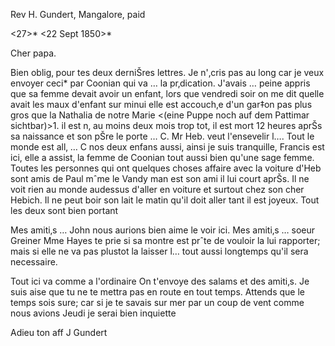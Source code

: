 Rev H. Gundert, Mangalore, paid

<27>* <22 Sept 1850>*

Cher papa.

Bien oblig‚ pour tes deux derniŠres lettres. Je n'‚cris pas au long car je veux envoyer ceci* par Coonian qui va … la pr‚dication. J'avais … peine appris que sa femme devait avoir un enfant, lors que vendredi soir on me dit quelle avait les maux d'enfant sur minui elle est accouch‚e d'un gar‡on pas plus gros que la Nathalia de notre Marie <(eine Puppe noch auf dem Pattimar sichtbar)>1. il est n‚ au moins deux mois trop tot, il est mort 12 heures aprŠs sa naissance et son pŠre le porte … C. Mr Heb. veut l'ensevelir l…. Tout le monde est all‚ … C nos deux enfans aussi, ainsi je suis tranquille, Francis est ici, elle a assist‚ la femme de Coonian tout aussi bien qu'une sage femme. Toutes les personnes qui ont quelques choses affaire avec la voiture d'Heb sont amis de Paul mˆme le Vandy man est son ami il lui court aprŠs. Il ne voit rien au monde audessus d'aller en voiture et surtout chez son cher Hebich. Il ne peut boir son lait le matin qu'il doit aller tant il est joyeux. Tout les deux sont bien portant

Mes amiti‚s … John nous aurions bien aime le voir ici. Mes amiti‚s … soeur Greiner Mme Hayes te prie si sa montre est prˆte de vouloir la lui rapporter; mais si elle ne va pas plustot la laisser l… tout aussi longtemps qu'il sera necessaire.

Tout ici va comme a l'ordinaire On t'envoye des salams et des amiti‚s. Je suis aise que tu ne te mettra pas en route en tout temps. Attends que le temps sois sure; car si je te savais sur mer par un coup de vent comme nous avions Jeudi je serai bien inquiette

 Adieu ton aff
 J Gundert

